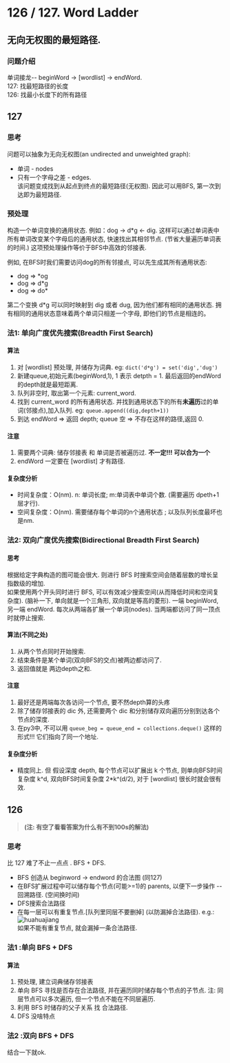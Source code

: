 # 126 / 127. Word Ladder
## 无向无权图的最短路径.

### 问题介绍
单词接龙-- beginWord -> [wordlist] -> endWord.    
127: 找最短路径的长度    
126: 找最小长度下的所有路径

## 127 
### 思考 
问题可以抽象为无向无权图(an undirected and unweighted graph):
* 单词 - nodes
* 只有一个字母之差 - edges.  
该问题变成找到从起点到终点的最短路径(无权图). 因此可以用BFS, 第一次到达即为最短路径.   

### 预处理
构造一个单词变换的通用状态. 例如：dog -> d*g <- dig. 
这样可以通过单词表中所有单词改变某个字母后的通用状态, 快速找出其相邻节点. (节省大量遍历单词表的时间.) 这项预处理操作等价于BFS中高效的邻接表.

例如, 在BFS时我们需要访问dog的所有邻接点, 可以先生成其所有通用状态: 
* dog => *og
* dog => d*g
* dog => do*     
 
第二个变换 d*g 可以同时映射到 dig 或者 dug, 因为他们都有相同的通用状态. 拥有相同的通用状态意味着两个单词只相差一个字母, 即他们的节点是相连的。

### 法1: 单向广度优先搜索(Breadth First Search)
#### 算法
1. 对 [wordlist] 预处理, 并储存为词典. eg: `dict('d*g') = set('dig','dug') `
2. 新建queue,初始元素(beginWord,1), 1 表示 detpth = 1. 最后返回的endWord 的depth就是最短距离. 
3. 队列非空时, 取出第一个元素: current_word.
4. 找到 current_word 的所有通用状态. 并找到通用状态下的所有**未遍历**过的单词(邻接点),加入队列. eg: `queue.append((dig,depth+1))` 
5. 到达 endWord => 返回 depth; queue 空 => 不存在这样的路径,返回 0. 

#### 注意
1. 需要两个词典: 储存邻接表 和 单词是否被遍历过. **不一定!!! 可以合为一个**
2. endWord 一定要在 [wordlist] 才有路径. 

#### 复杂度分析
* 时间复杂度：O(nm). n: 单词长度; m:单词表中单词个数. (需要遍历 dpeth+1 层才行).  
* 空间复杂度：O(nm). 需要储存每个单词的n个通用状态 ; 以及队列长度最坏也是nm. 


### 法2: 双向广度优先搜索(Bidirectional Breadth First Search)
#### 思考
根据给定字典构造的图可能会很大. 则进行 BFS 时搜索空间会随着层数的增长呈指数级的增加.    
如果使用两个开头同时进行 BFS, 可以有效减少搜索空间(从而降低时间和空间复杂度). (脑补一下, 单向就是一个三角形, 双向就是等高的菱形).  一端 beginWord, 另一端  endWord. 每次从两端各扩展一个单词(nodes). 当两端都访问了同一顶点时就停止搜索. 

#### 算法(不同之处)
1. 从两个节点同时开始搜索.
2. 结束条件是某个单词(双向BFS的交点)被两边都访问了. 
3. 返回值就是 两边depth之和. 

#### 注意
1. 最好还是两端每次各访问一个节点, 要不然depth算的头疼
2. 除了储存邻接表的 dic 外, 还需要两个 dic 和分别储存双向遍历分别到达各个节点的深度.
3.  在py3中, 不可以用 `queue_beg = queue_end = collections.deque()` 这样的形式!!! 它们指向了同一个地址. 

#### 复杂度分析
* 精度同上. 但 假设深度 depth, 每个节点可以扩展出 k 个节点, 则单向BFS时间复杂度 k^d, 双向BFS时间复杂度 2*k^(d/2), 对于 [wordlist] 很长时就会很有效.

## 126
> **(注: 有空了看看答案为什么有不到100s的解法)**
### 思考 
比 127 难了不止一点点 . BFS + DFS. 
* BFS 创造从 beginword -> endword 的合法图 (同127)
* 在BFS扩展过程中可以储存每个节点(可能>=1)的 parents, 以便下一步操作 -- 回溯路径. (空间换时间)
* DFS搜索合法路径
* 在每一层可以有重复节点.[队列里同层不要删掉] (以防漏掉合法路径). e.g.:
![huahuajiang](https://wx3.sinaimg.cn/mw1024/006qmTkdly1g6t6oam4hwj30ib08i0uu.jpg)     
如果不能有重复节点, 就会漏掉一条合法路径. 

### 法1 :单向 BFS + DFS
#### 算法
1. 预处理, 建立词典储存邻接表
2. 单向 BFS 寻找是否存在合法路径, 并在遍历同时储存每个节点的子节点. 注: 同层节点可以多次遍历, 但一个节点不能在不同层遍历. 
3. 利用 BFS 时储存的父子关系 找 合法路径. 
4. DFS 没啥特点

### 法2 :双向 BFS + DFS
结合一下就ok. 


